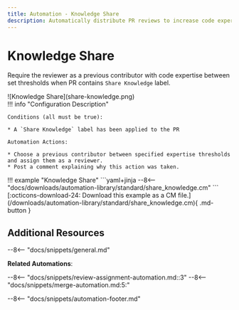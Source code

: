 ```yaml
---
title: Automation - Knowledge Share
description: Automatically distribute PR reviews to increase code expertise.
---
```

# Knowledge Share
Require the reviewer as a previous contributor with code expertise between set thresholds when PR contains `Share Knowledge` label.

<div class="automationImage" markdown="1">
![Knowledge Share](share-knowledge.png)
</div>
<div class="automationDescription" markdown="1">
!!! info "Configuration Description"
    
    Conditions (all must be true):

    * A `Share Knowledge` label has been applied to the PR

    Automation Actions:

    * Choose a previous contributor between specified expertise thresholds and assign them as a reviewer.
    * Post a comment explaining why this action was taken.

</div>
<div class="automationExample" markdown="1">
!!! example "Knowledge Share"
    ```yaml+jinja
    --8<-- "docs/downloads/automation-library/standard/share_knowledge.cm"
    ```
    <div class="result" markdown>
      <span>
      [:octicons-download-24: Download this example as a CM file.](/downloads/automation-library/standard/share_knowledge.cm){ .md-button }
      </span>
    </div>
</div>

## Additional Resources

--8<-- "docs/snippets/general.md"

**Related Automations**:

--8<-- "docs/snippets/review-assignment-automation.md::3"
--8<-- "docs/snippets/merge-automation.md:5:"

--8<-- "docs/snippets/automation-footer.md"